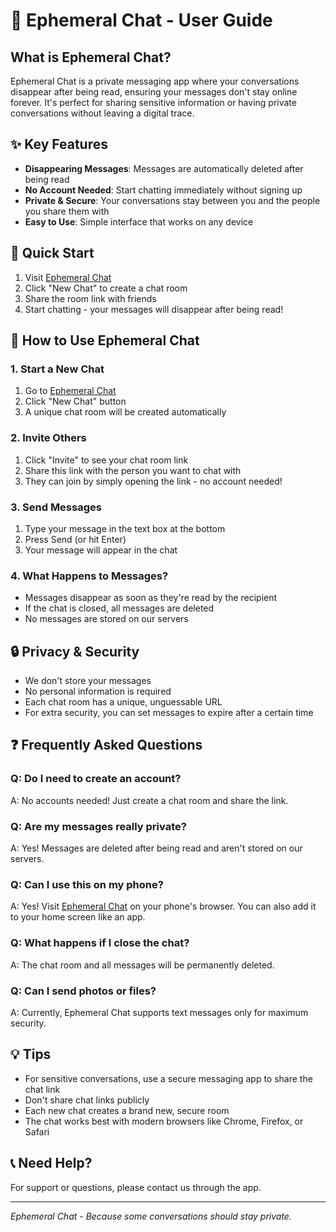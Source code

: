 # 📱 Ephemeral Chat - User Guide

## What is Ephemeral Chat?
Ephemeral Chat is a private messaging app where your conversations disappear after being read, ensuring your messages don't stay online forever. It's perfect for sharing sensitive information or having private conversations without leaving a digital trace.

## ✨ Key Features
- **Disappearing Messages**: Messages are automatically deleted after being read
- **No Account Needed**: Start chatting immediately without signing up
- **Private & Secure**: Your conversations stay between you and the people you share them with
- **Easy to Use**: Simple interface that works on any device

## 🚀 Quick Start
1. Visit [Ephemeral Chat](https://ephemeral-chat-7j66.onrender.com/)
2. Click "New Chat" to create a chat room
3. Share the room link with friends
4. Start chatting - your messages will disappear after being read!

## 📱 How to Use Ephemeral Chat

### 1. Start a New Chat
1. Go to [Ephemeral Chat](https://ephemeral-chat-7j66.onrender.com/)
2. Click "New Chat" button
3. A unique chat room will be created automatically

### 2. Invite Others
1. Click "Invite" to see your chat room link
2. Share this link with the person you want to chat with
3. They can join by simply opening the link - no account needed!

### 3. Send Messages
1. Type your message in the text box at the bottom
2. Press Send (or hit Enter)
3. Your message will appear in the chat

### 4. What Happens to Messages?
- Messages disappear as soon as they're read by the recipient
- If the chat is closed, all messages are deleted
- No messages are stored on our servers

## 🔒 Privacy & Security
- We don't store your messages
- No personal information is required
- Each chat room has a unique, unguessable URL
- For extra security, you can set messages to expire after a certain time

## ❓ Frequently Asked Questions

### Q: Do I need to create an account?
A: No accounts needed! Just create a chat room and share the link.

### Q: Are my messages really private?
A: Yes! Messages are deleted after being read and aren't stored on our servers.

### Q: Can I use this on my phone?
A: Yes! Visit [Ephemeral Chat](https://ephemeral-chat-7j66.onrender.com/) on your phone's browser. You can also add it to your home screen like an app.

### Q: What happens if I close the chat?
A: The chat room and all messages will be permanently deleted.

### Q: Can I send photos or files?
A: Currently, Ephemeral Chat supports text messages only for maximum security.

## 💡 Tips
- For sensitive conversations, use a secure messaging app to share the chat link
- Don't share chat links publicly
- Each new chat creates a brand new, secure room
- The chat works best with modern browsers like Chrome, Firefox, or Safari

## 📞 Need Help?
For support or questions, please contact us through the app.

---

*Ephemeral Chat - Because some conversations should stay private.*
